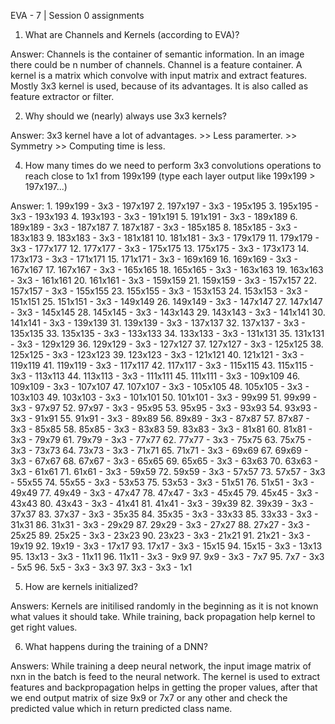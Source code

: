 EVA - 7 | Session 0 assignments

1. What are Channels and Kernels (according to EVA)?

Answer: Channels is the container of semantic information. In an image there could be n number of channels. Channel is a feature container.
A kernel is a matrix which convolve with input matrix and extract features. Mostly 3x3 kernel is used, because of its advantages. 
It is also called as feature extractor or filter.

2. Why should we (nearly) always use 3x3 kernels?


Answer: 3x3 kernel have a lot of advantages. 
        >> Less paramerter.
        >> Symmetry
        >> Computing time is less.

4. How many times do we need to perform 3x3 convolutions operations to reach close to 1x1 from 199x199 (type each layer output like 199x199 > 197x197...)


Answer: 
       1. 199x199 - 3x3 - 197x197
       2. 197x197 - 3x3 - 195x195
       3. 195x195 - 3x3 - 193x193
       4. 193x193 - 3x3 - 191x191
       5. 191x191 - 3x3 - 189x189
       6. 189x189 - 3x3 - 187x187
       7. 187x187 - 3x3 - 185x185
       8. 185x185 - 3x3 - 183x183
       9. 183x183 - 3x3 - 181x181
       10. 181x181 - 3x3 - 179x179
       11. 179x179 - 3x3 - 177x177
       12. 177x177 - 3x3 - 175x175
       13. 175x175 - 3x3 - 173x173
       14. 173x173 - 3x3 - 171x171
       15. 171x171 - 3x3 - 169x169
       16. 169x169 - 3x3 - 167x167
       17. 167x167 - 3x3 - 165x165
       18. 165x165 - 3x3 - 163x163
       19. 163x163 - 3x3 - 161x161
       20. 161x161 - 3x3 - 159x159
       21. 159x159 - 3x3 - 157x157
       22. 157x157 - 3x3 - 155x155
       23. 155x155 - 3x3 - 153x153
       24. 153x153 - 3x3 - 151x151
       25. 151x151 - 3x3 - 149x149
       26. 149x149 - 3x3 - 147x147
       27. 147x147 - 3x3 - 145x145
       28. 145x145 - 3x3 - 143x143
       29. 143x143 - 3x3 - 141x141
       30. 141x141 - 3x3 - 139x139
       31. 139x139 - 3x3 - 137x137
       32. 137x137 - 3x3 - 135x135
       33. 135x135 - 3x3 - 133x133
       34. 133x133 - 3x3 - 131x131
       35. 131x131 - 3x3 - 129x129
       36. 129x129 - 3x3 - 127x127
       37. 127x127 - 3x3 - 125x125
       38. 125x125 - 3x3 - 123x123
       39. 123x123 - 3x3 - 121x121
       40. 121x121 - 3x3 - 119x119
       41. 119x119 - 3x3 - 117x117
       42. 117x117 - 3x3 - 115x115
       43. 115x115 - 3x3 - 113x113
       44. 113x113 - 3x3 - 111x111
       45. 111x111 - 3x3 - 109x109
       46. 109x109 - 3x3 - 107x107
       47. 107x107 - 3x3 - 105x105
       48. 105x105 - 3x3 - 103x103
       49. 103x103 - 3x3 - 101x101
       50. 101x101 - 3x3 - 99x99
       51. 99x99 - 3x3 - 97x97
       52. 97x97 - 3x3 - 95x95
       53. 95x95 - 3x3 - 93x93
       54. 93x93 - 3x3 - 91x91
       55. 91x91 - 3x3 - 89x89
       56. 89x89 - 3x3 - 87x87
       57. 87x87 - 3x3 - 85x85
       58. 85x85 - 3x3 - 83x83
       59. 83x83 - 3x3 - 81x81
       60. 81x81 - 3x3 - 79x79
       61. 79x79 - 3x3 - 77x77
       62. 77x77 - 3x3 - 75x75
       63. 75x75 - 3x3 - 73x73
       64. 73x73 - 3x3 - 71x71
       65. 71x71 - 3x3 - 69x69
       67. 69x69 - 3x3 - 67x67
       68. 67x67 - 3x3 - 65x65
       69. 65x65 - 3x3 - 63x63
       70. 63x63 - 3x3 - 61x61
       71. 61x61 - 3x3 - 59x59
       72. 59x59 - 3x3 - 57x57
       73. 57x57 - 3x3 - 55x55
       74. 55x55 - 3x3 - 53x53
       75. 53x53 - 3x3 - 51x51
       76. 51x51 - 3x3 - 49x49
       77. 49x49 - 3x3 - 47x47
       78. 47x47 - 3x3 - 45x45
       79. 45x45 - 3x3 - 43x43
       80. 43x43 - 3x3 - 41x41
       81. 41x41 - 3x3 - 39x39
       82. 39x39 - 3x3 - 37x37
       83. 37x37 - 3x3 - 35x35
       84. 35x35 - 3x3 - 33x33
       85. 33x33 - 3x3 - 31x31
       86. 31x31 - 3x3 - 29x29
       87. 29x29 - 3x3 - 27x27
       88. 27x27 - 3x3 - 25x25
       89. 25x25 - 3x3 - 23x23
       90. 23x23 - 3x3 - 21x21
       91. 21x21 - 3x3 - 19x19
       92. 19x19 - 3x3 - 17x17
       93. 17x17 - 3x3 - 15x15
       94. 15x15 - 3x3 - 13x13
       95. 13x13 - 3x3 - 11x11
       96. 11x11 - 3x3 - 9x9
       97. 9x9 - 3x3 - 7x7
       95. 7x7 - 3x3 - 5x5
       96. 5x5 - 3x3 - 3x3
       97. 3x3 - 3x3 - 1x1
      

5. How are kernels initialized? 


Answers: Kernels are initilised randomly in the beginning as it is not known what values it should take. While training, back propagation help kernel to get right values.

6. What happens during the training of a DNN?


Answers: While training a deep neural network, the input image matrix of nxn in the batch is feed to the neural network. The kernel is used to extract features
and backpropagation helps in getting the proper values, after that we end output matrix of size 9x9 or 7x7 or any other and check the predicted value which in 
return predicted class name.
